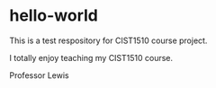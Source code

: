 # hello-world
This is a test respository for CIST1510 course project.

I totally enjoy teaching my CIST1510 course.

Professor Lewis
